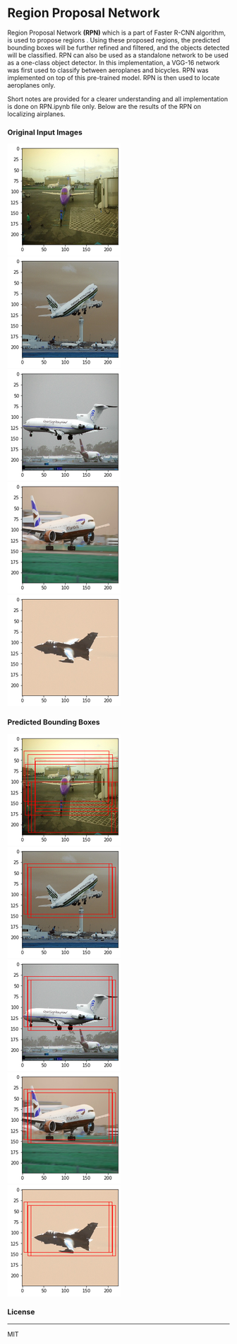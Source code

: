 ﻿# Region Proposal Network 

Region Proposal Network **(RPN)** which is a part of Faster R-CNN algorithm, is used to propose regions . Using these proposed regions, the predicted bounding boxes will be further refined and filtered, and the objects detected will be classified. RPN can also be used as a standalone network to be used as a one-class object detector. In this implementation, a VGG-16 network was first used to classify between aeroplanes and bicycles. RPN was implemented on top of this pre-trained model. RPN is then used to locate aeroplanes only. 

Short notes are provided for a clearer understanding and all implementation is done on RPN.ipynb file only. Below are the results of the RPN on localizing airplanes.

### Original Input Images 
![](/readme_images/1.png)
![](/readme_images/3.png)
![](/readme_images/5.png)
![](/readme_images/7.png)
![](/readme_images/9.png)

### Predicted Bounding Boxes
![](/readme_images/2.png)
![](/readme_images/4.png)
![](/readme_images/6.png)
![](/readme_images/8.png)
![](/readme_images/10.png)

### License
_________
 MIT
